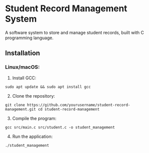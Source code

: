 # Student Record Management System
A software system to store and manage student records, built with C programming language.

## Installation
### Linux/macOS:
1. Install GCC:
```
sudo apt update && sudo apt install gcc
```
2. Clone the repository:
```
git clone https://github.com/yourusername/student-record-management.git cd student-record-management
```
3. Compile the program:
```
gcc src/main.c src/student.c -o student_management
```
4. Run the application:
```
./student_management
```

